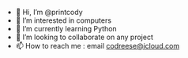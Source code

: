 - 👋 Hi, I’m @printcody
- 👀 I’m interested in computers
- 🌱 I’m currently learning Python
- 💞️ I’m looking to collaborate on any project
- 📫 How to reach me : email codreese@icloud.com

<!---
printcody/printcody is a ✨ special ✨ repository because its `README.md` (this file) appears on your GitHub profile.
You can click the Preview link to take a look at your changes.
--->
